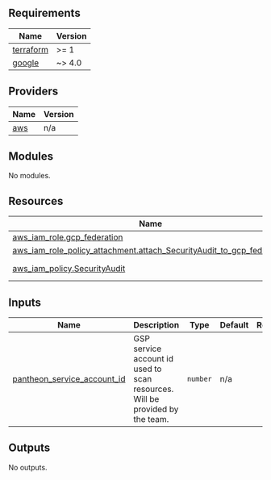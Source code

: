 <!-- BEGIN_TF_DOCS -->
## Requirements

| Name | Version |
|------|---------|
| <a name="requirement_terraform"></a> [terraform](#requirement\_terraform) | >= 1 |
| <a name="requirement_google"></a> [google](#requirement\_google) | ~> 4.0 |

## Providers

| Name | Version |
|------|---------|
| <a name="provider_aws"></a> [aws](#provider\_aws) | n/a |

## Modules

No modules.

## Resources

| Name | Type |
|------|------|
| [aws_iam_role.gcp_federation](https://registry.terraform.io/providers/hashicorp/aws/latest/docs/resources/iam_role) | resource |
| [aws_iam_role_policy_attachment.attach_SecurityAudit_to_gcp_federation](https://registry.terraform.io/providers/hashicorp/aws/latest/docs/resources/iam_role_policy_attachment) | resource |
| [aws_iam_policy.SecurityAudit](https://registry.terraform.io/providers/hashicorp/aws/latest/docs/data-sources/iam_policy) | data source |

## Inputs

| Name | Description | Type | Default | Required |
|------|-------------|------|---------|:--------:|
| <a name="input_pantheon_service_account_id"></a> [pantheon\_service\_account\_id](#input\_pantheon\_service\_account\_id) | GSP service account id used to scan resources. Will be provided by the team. | `number` | n/a | yes |

## Outputs

No outputs.
<!-- END_TF_DOCS -->
